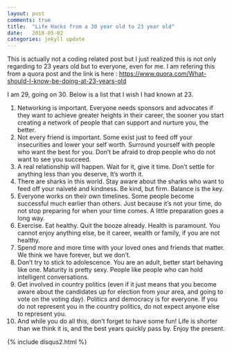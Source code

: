 ```yaml
---
layout: post
comments: true
title:  "Life Hacks from a 30 year old to 23 year old"
date:   2018-05-02
categories: jekyll update
---
```


This is actually not a coding related post but I just realized this is not only regarding to 23 years old 
but to everyone, even for me. I am refering this from a quora post and the link is here :
https://www.quora.com/What-should-I-know-be-doing-at-23-years-old

I am 29, going on 30. Below is a list that I wish I had known at 23.

1. Networking is important. Everyone needs sponsors and advocates if they want to achieve greater heights in their career, the sooner you start creating a network of people that can support and nurture you, the better.
2. Not every friend is important. Some exist just to feed off your insecurities and lower your self worth. Surround yourself with people who want the best for you. Don’t be afraid to drop people who do not want to see you succeed.
3. A real relationship will happen. Wait for it, give it time. Don’t settle for anything less than you deserve, It’s worth it.
4. There are sharks in this world. Stay aware about the sharks who want to feed off your naïveté and kindness. Be kind, but firm. Balance is the key.
5. Everyone works on their own timelines. Some people become successful much earlier than others. Just because it’s not your time, do not stop preparing for when your time comes. A little preparation goes a long way.
6. Exercise. Eat healthy. Quit the booze already. Health is paramount. You cannot enjoy anything else, be it career, wealth or family, if you are not healthy.
7. Spend more and more time with your loved ones and friends that matter. We think we have forever, but we don’t.
8. Don’t try to stick to adolescence. You are an adult, better start behaving like one. Maturity is pretty sexy. People like people who can hold intelligent conversations.
9. Get involved in country politics (even if it just means that you become aware about the candidates up for election from your area, and going to vote on the voting day). Politics and democracy is for everyone. If you do not represent you in the country politics, do not expect anyone else to represent you.
10. And while you do all this, don’t forget to have some fun! Life is shorter than we think it is, and the best years quickly pass by. Enjoy the present.

{% include disqus2.html %}